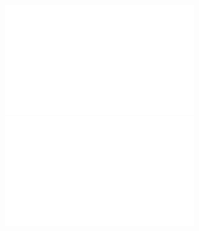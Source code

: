 ![](https://raw.githubusercontent.com/EcomGraduates/github-stats/master/generated/overview.svg#gh-dark-mode-only)
![](https://raw.githubusercontent.com/EcomGraduates/github-stats/master/generated/languages.svg#gh-dark-mode-only)
